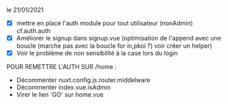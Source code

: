 le 21/01/2021

- [x] mettre en place l'auth module pour tout utilisateur (nonAdmin) cf.auth.auth
- [X] Améliorer le signup dans signup.vue (optimisation de l'append avec une boucle (marche pas avec la boucle for in,pkoi ?) voir créer un helper)
- [X] Voir le problème de non sensibilité à la case lors du login

POUR REMETTRE L'AUTH SUR /home :
 - Décommenter nuxt.config.js.router.middelware
 - Décommenter index.vue.isAdmin
 - Virer le lien 'GO' sur home.vue